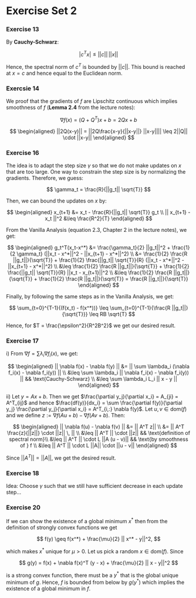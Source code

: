 # Exercise Set 2

### Exercise 13

By **Cauchy-Schwarz**:

$$
|c^T x| \leq ||c||\, ||x||
$$

Hence, the spectral norm of $c^T$ is bounded by $||c||$. This bound is reached at $x = c$ and hence equal to the Euclidean norm.

### Exercsie 14

We proof that the gradients of $f$ are Lipschitz continuous which implies smoothness of $f$ (**Lemma 2.4** from the lecture notes):

$$
\nabla f(x) = (Q + Q^T) x + b = 2Qx + b
$$

$$
\begin{aligned}
||2Q(x-y)|| = ||2Q\frac{x-y}{||x-y||} ||x-y|||| \leq 2||Q|| \cdot ||x-y||
\end{aligned}
$$

### Exercise 16

The idea is to adapt the step size $\gamma$ so that we do not make updates on $x$ that are too large. One way to constrain the step size is by normalizing the gradients. Therefore, we guess:

$$
\gamma_t = \frac{R}{||g_t|| \sqrt{T}}
$$

Then, we can bound the updates on $x$ by:

$$
\begin{aligned}
x_{t+1} &= x_t - \frac{R}{||g_t|| \sqrt{T}} g_t \\
|| x_{t+1} - x_t ||^2 &\leq \frac{R^2}{T}
\end{aligned}
$$

From the Vanilla Analysis (equation 2.3, Chapter 2 in the lecture notes), we get:

$$
\begin{aligned}
g_t^T(x_t-x^*) &= \frac{\gamma_t}{2} ||g_t||^2 + \frac{1}{2 \gamma_t} (||x_t - x^*||^2 - ||x_{t+1} - x^*||^2) \\
&= \frac{1}{2} \frac{R ||g_t||}{\sqrt{T}} + \frac{1}{2} \frac{||g_t|| \sqrt{T}}{R} (||x_t - x^*||^2 - ||x_{t+1} - x^*||^2) \\
&\leq \frac{1}{2} \frac{R ||g_t||}{\sqrt{T}} + \frac{1}{2} \frac{||g_t|| \sqrt{T}}{R} ||x_t - x_{t+1}||^2 \\
&\leq \frac{1}{2} \frac{R ||g_t||}{\sqrt{T}} + \frac{1}{2} \frac{R ||g_t||}{\sqrt{T}} =  \frac{R ||g_t||}{\sqrt{T}}
\end{aligned}
$$

Finally, by following the same steps as in the Vanilla Analysis, we get:

$$
\sum_{t=0}^{T-1}{(f(x_t) - f(x^*))} \leq \sum_{t=0}^{T-1}{\frac{R ||g_t||}{\sqrt{T}}} \leq RB \sqrt{T}
$$

Hence, for $T = \frac{\epsilon^2}{R^2B^2}$ we get our desired result.

### Exercise 17

i) From $\nabla f = \sum \lambda_i \nabla f_i(x)$, we get:

$$
\begin{aligned}
|| \nabla f(x) - \nabla f(y) || &= || \sum \lambda_i (\nabla f_i(x) - \nabla f_i(y)) || \\
&\leq \sum \lambda_i || \nabla f_i(x) - \nabla f_i(y)) || && \text{Cauchy-Schwarz} \\
&\leq \sum \lambda_i L_i || x - y ||
\end{aligned}
$$

ii) Let $y = Ax+b$. Then we get $\frac{\partial y_j}{\partial x_i} = A_{ji} = A^T_{ij}$ and hence $\frac{df(y)}{dx_i} = \sum \frac{\partial f(y)}{\partial y_j} \frac{\partial y_j}{\partial x_i} = A^T_{i,:} \nabla f(y)$. Let $u, v \in \text{dom}(f)$ and we define $z := \nabla f(Au + b) - \nabla f(Av + b)$. Then:

$$
\begin{aligned}
|| \nabla f(u) - \nabla f(v) || &= || A^T z|| \\
&= || A^T \frac{z}{||z||} \cdot ||z|| \, || \\
&\leq || A^T || \cdot ||z||  && \text{definition of spectral norm}\\
&\leq || A^T || \cdot L ||A (u - v)|| && \text{by smoothness of } f \\ 
&\leq || A^T || \cdot L ||A|| \cdot ||u - v|| 
\end{aligned}
$$

Since $|| A^T || = || A ||$, we get the desired result.

### Exercise 18

Idea: Choose $\gamma$ such that we still have sufficient decrease in each update step...

### Exercise 20

If we can show the existence of a global minimum $x^*$ then from the definition of strongly convex functions we get

$$
f(y) \geq f(x^*) + \frac{\mu}{2} || x^* - y||^2,
$$

which makes $x^*$ unique for $\mu > 0$. Let us pick a random $x \in \text{dom}(f)$. Since  

$$
g(y) = f(x) + \nabla f(x)^T (y - x) + \frac{\mu}{2} || x - y||^2
$$

is a strong convex function, there must be a $y^*$ that is the global unique minimum of $g$. Hence, $f$ is bounded from below by $g(y^*)$ which implies the existence of a global minimum in $f$. 





